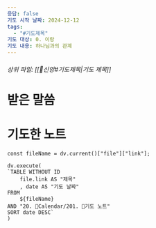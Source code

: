 ```yaml
---
응답: false
기도 시작 날짜: 2024-12-12
tags:
  - "#기도제목"
기도 대상: 0. 이랑
기도 내용: 하나님과의 관계
---
```

###### 상위 파일: [[🧭신앙#기도제목|기도 제목]]

# 받은 말씀


# 기도한 노트
```dataviewjs
const fileName = dv.current()["file"]["link"];

dv.execute(
`TABLE WITHOUT ID
	file.link AS "제목"
	, date AS "기도 날짜"
FROM
	${fileName}
AND "20. 📅Calendar/201. 🙏기도 노트"
SORT date DESC`
)
```

